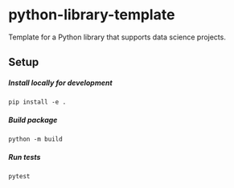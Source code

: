 # python-library-template
Template for a Python library that supports data science projects.

## Setup

##### Install locally for development
```
pip install -e .
```

##### Build package
```
python -m build
```

##### Run tests
```
pytest
```
